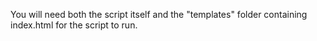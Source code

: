 You will need both the script itself and the "templates" folder containing index.html for the script to run.
